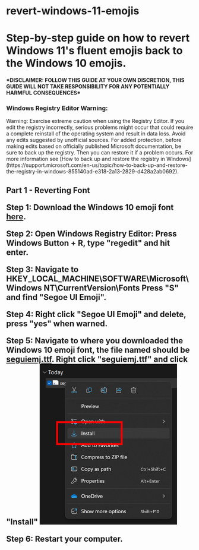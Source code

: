 # revert-windows-11-emojis
Step-by-step guide on how to revert Windows 11's fluent emojis back to the Windows 10 emojis.
=======================================================================================================
<h4>*DISCLAIMER: FOLLOW THIS GUIDE AT YOUR OWN DISCRETION, THIS GUIDE WILL NOT TAKE RESPONSIBILITY FOR ANY POTENTIALLY HARMFUL CONSEQUENCES*</h4>

<h3>Windows Registry Editor Warning:</h3>
<p>Warning: Exercise extreme caution when using the Registry Editor. If you edit the registry incorrectly, serious problems might occur that could require a complete reinstall of the operating system and result in data loss. Avoid any edits suggested by unofficial sources.  For added protection, before making edits based on officially published Microsoft documentation, be sure to back up the registry. Then you can restore it if a problem occurs. For more information see [How to back up and restore the registry in Windows](https://support.microsoft.com/en-us/topic/how-to-back-up-and-restore-the-registry-in-windows-855140ad-e318-2a13-2829-d428a2ab0692).<p>

<h2>Part 1 - Reverting Font<h/2>

Step 1:
Download the Windows 10 emoji font [here](/content/seguiemj.ttf).

Step 2:
Open Windows Registry Editor: Press Windows Button + R, type "regedit" and hit enter.

Step 3:
Navigate to HKEY_LOCAL_MACHINE\SOFTWARE\Microsoft\Windows NT\CurrentVersion\Fonts
Press "S" and find "Segoe UI Emoji".

Step 4:
Right click "Segoe UI Emoji" and delete, press "yes" when warned.

Step 5:
Navigate to where you downloaded the Windows 10 emoji font, the file named should be [seguiemj.ttf](/content/seguiemj.ttf).
Right click "seguiemj.ttf" and click "Install"
![Install option from right click menu](/markup-files/Right%20click%20menu%20install.png)

Step 6:
Restart your computer.